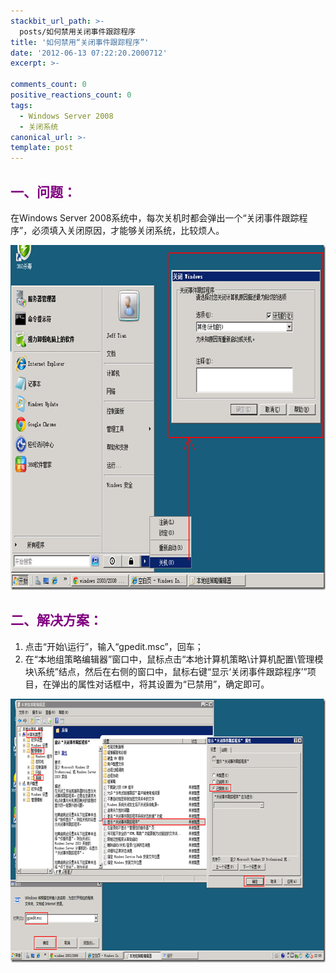 ```yaml
---
stackbit_url_path: >-
  posts/如何禁用关闭事件跟踪程序
title: '如何禁用“关闭事件跟踪程序”'
date: '2012-06-13 07:22:20.2000712'
excerpt: >-
  
comments_count: 0
positive_reactions_count: 0
tags: 
  - Windows Server 2008
  - 关闭系统
canonical_url: >-
template: post
---
```

<h2><font color="#800080">一、问题：</font></h2>  <p>在Windows Server 2008系统中，每次关机时都会弹出一个“关闭事件跟踪程序”，必须填入关闭原因，才能够关闭系统，比较烦人。</p>  <p><a href="https://raw.githubusercontent.com/Jeff-Tian/blogengine.net/master/Source/BlogEngine/BlogEngine.NET/App_Data/files/image_583.png"><img style="border-bottom: 0px; border-left: 0px; display: inline; border-top: 0px; border-right: 0px" title="关闭事件跟踪程序" border="0" alt="关闭事件跟踪程序" src="https://raw.githubusercontent.com/Jeff-Tian/blogengine.net/master/Source/BlogEngine/BlogEngine.NET/App_Data/files/image_thumb_282.png" width="746" height="552" /></a> </p>  <h2><font color="#800080">二、解决方案：</font></h2>  <ol>   <li>点击“开始\运行”，输入“gpedit.msc”，回车；</li>    <li>在“本地组策略编辑器”窗口中，鼠标点击“本地计算机策略\计算机配置\管理模块\系统”结点，然后在右侧的窗口中，鼠标右键“显示‘关闭事件跟踪程序’”项目，在弹出的属性对话框中，将其设置为“已禁用”，确定即可。</li> </ol>  <p><a href="https://raw.githubusercontent.com/Jeff-Tian/blogengine.net/master/Source/BlogEngine/BlogEngine.NET/App_Data/files/image_584.png"><img style="border-bottom: 0px; border-left: 0px; display: inline; border-top: 0px; border-right: 0px" title="禁用“关闭事件跟踪程序”" border="0" alt="禁用“关闭事件跟踪程序”" src="https://raw.githubusercontent.com/Jeff-Tian/blogengine.net/master/Source/BlogEngine/BlogEngine.NET/App_Data/files/image_thumb_283.png" width="748" height="422" /></a></p>